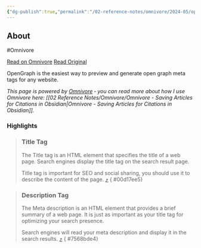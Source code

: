 ```yaml
---
{"dg-publish":true,"permalink":"/02-reference-notes/omnivore/2024-05/open-graph-preview-social-media-share-and-generate-metatags-open-graph/","title":"OpenGraph - Preview Social Media Share and Generate Metatags - OpenGraph\n","metatags":{"description":"OpenGraph is the easiest way to preview and generate open graph meta tags for any website.","og:image":"https://i.imgur.com/LmCg5HX.png"},"tags":["SEO"]}
---
```



## About

#Omnivore

[Read on Omnivore](https://omnivore.app/me/https-www-opengraph-xyz-18f786e357f)
[Read Original](https://www.opengraph.xyz)

OpenGraph is the easiest way to preview and generate open graph meta tags for any website.

_This page is powered by [Omnivore](https://omnivore.app) ‐ you can read more about how I use Omnivore here: [[02 Reference Notes/Omnivore/Omnivore - Saving Articles for Citations in Obsidian\|Omnivore - Saving Articles for Citations in Obsidian]]._

### Highlights

> ### **Title Tag**
> 
> The Title tag is an HTML element that specifies the title of a web page. Search engines display the title tag on the search result page.
> 
> Title tag is important for SEO and social sharing, you should use it to describe the content of the page. [⤴️](https://omnivore.app/me/https-www-opengraph-xyz-18f786e357f#00d17ee5-964f-45c3-86d7-7d459458a8ff) 
{ #00d17ee5}


> ### **Description Tag**
> 
> The Meta description is an HTML element that provides a brief summary of a web page. It is just as important as your title tag for optimizing your search presence.
> 
> Search engines will read your meta description and display it in the search results. [⤴️](https://omnivore.app/me/https-www-opengraph-xyz-18f786e357f#7568bde4-d274-4c89-ab80-3e72670dc185) 
{ #7568bde4}


